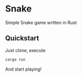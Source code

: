 # Snake

Simple Snake game written in Rust

## Quickstart

Just clone, execute

```bash
cargo run
```

And start playing!